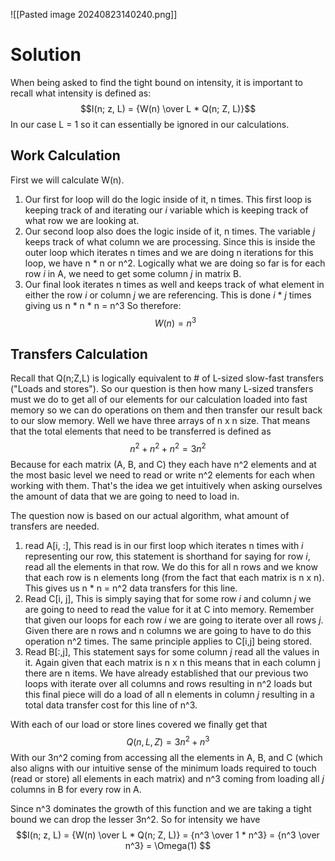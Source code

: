 ![[Pasted image 20240823140240.png]]
# Solution
When being asked to find the tight bound on intensity, it is important to recall what intensity is defined as: 
$$I(n; z, L) = {W(n) \over L * Q(n; Z, L)}$$
In our case L = 1 so it can essentially be ignored in our calculations. 
## Work Calculation
First we will calculate W(n). 
1. Our first for loop will do the logic inside of it, n times. This first loop is keeping track of and iterating our *i* variable which is keeping track of what row we are looking at.
2. Our second loop also does the logic inside of it, n times. The variable *j* keeps track of what column we are processing. Since this is inside the outer loop which iterates n times and we are doing n iterations for this loop, we have n * n or n^2. Logically what we are doing so far is for each row *i* in A, we need to get some column *j* in matrix B.
3. Our final look iterates n times as well and keeps track of what element in either the row *i* or column *j* we are referencing. This is done *i* * *j* times giving us n * n * n = n^3
So therefore: $$
W(n) = n^3$$
## Transfers Calculation
Recall that Q(n;Z,L) is logically equivalent to # of L-sized slow-fast transfers ("Loads and stores"). So our question is then how many L-sized transfers must we do to get all of our elements for our calculation loaded into fast memory so we can do operations on them and then transfer our result back to our slow memory. Well we have three arrays of n x n size. That means that the total elements that need to be transferred is defined as $$n^2 + n^2 + n^2 = 3n^2$$
Because for each matrix (A, B, and C) they each have n^2 elements and at the most basic level we need to read or write n^2 elements for each when working with them. That's the idea we get intuitively when asking ourselves the amount of data that we are going to need to load in. 

The question now is based on our actual algorithm, what amount of transfers are needed.
1. read A[i, :], This read is in our first loop which iterates n times with *i* representing our row, this statement is shorthand for saying for row *i*, read all the elements in that row. We do this for all n rows and we know that each row is n elements long (from the fact that each matrix is n x n). This gives us n * n = n^2 data transfers for this line.
2. Read C[i, j], This is simply saying that for some row *i* and column *j* we are going to need to read the value for it at C into memory. Remember that given our loops for each row *i* we are going to iterate over all rows *j*. Given there are n rows and n columns we are going to have to do this operation n^2 times. The same principle applies to C[i,j] being stored.
3. Read B[:,j], This statement says for some column *j* read all the values in it. Again given that each matrix is n x n this means that in each column j there are n items. We have already established that our previous two loops with iterate over all columns and rows resulting in n^2 loads but this final piece will do a load of all n elements in column *j* resulting in a total data transfer cost for this line of n^3.

With each of our load or store lines covered we finally get that $$Q(n,L,Z) = 3n^2 + n^3$$
With our 3n^2 coming from accessing all the elements in A, B, and C (which also aligns with our intuitive sense of the minimum loads required to touch (read or store) all elements in each matrix) and n^3 coming from loading all *j* columns in B for every row in A.

Since n^3 dominates  the growth of this function and we are taking a tight bound we can drop the lesser 3n^2. So for intensity we have $$I(n; z, L) = {W(n) \over L * Q(n; Z, L)} = {n^3 \over 1 * n^3} = {n^3 \over n^3} = \Omega(1) $$

